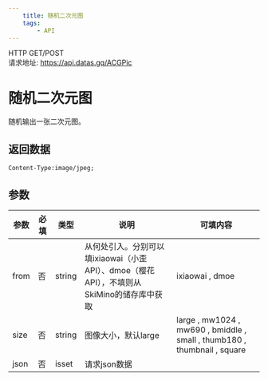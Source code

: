 ```yaml
---
    title: 随机二次元图
    tags:
        - API
---
```

<span class="http">HTTP GET/POST</span>  
请求地址: https://api.datas.gq/ACGPic

# 随机二次元图
随机输出一张二次元图。

## 返回数据
```
Content-Type:image/jpeg;
```

## 参数
| 参数 | 必填 | 类型 | 说明 | 可填内容 |
| --- | --- | --- | --- | --- |
| from | 否 | string | 从何处引入。分别可以填ixiaowai（小歪API）、dmoe（樱花API），不填则从SkiMino的储存库中获取 | ixiaowai , dmoe |
| size | 否 | string | 图像大小，默认large | large , mw1024 , mw690 , bmiddle , small , thumb180 , thumbnail , square |
| json | 否 | isset | 请求json数据 |  |

<script async src="https://pagead2.googlesyndication.com/pagead/js/adsbygoogle.js?client=ca-pub-3270219743311431" crossorigin="anonymous"></script>